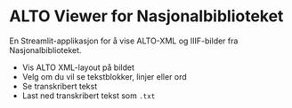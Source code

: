 # ALTO Viewer for Nasjonalbiblioteket

En Streamlit-applikasjon for å vise ALTO-XML og IIIF-bilder fra Nasjonalbiblioteket. 
- Vis ALTO XML-layout på bildet
- Velg om du vil se tekstblokker, linjer eller ord
- Se transkribert tekst
- Last ned transkribert tekst som `.txt`
